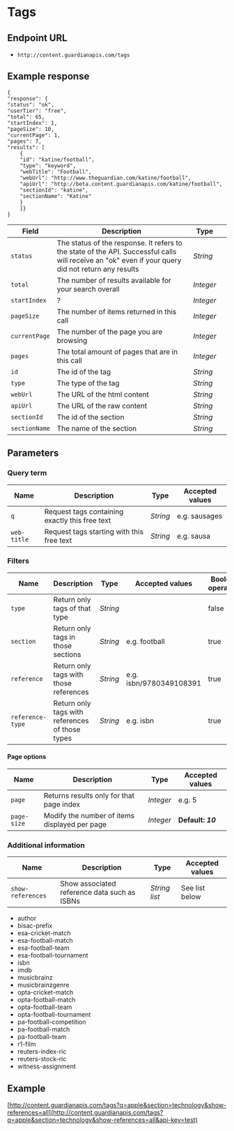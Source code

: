 Tags 
=======

## Endpoint URL
* `http://content.guardianapis.com/tags`

## Example response
    {
    "response": {
    "status": "ok",
    "userTier": "free",
    "total": 65,
    "startIndex": 1,
    "pageSize": 10,
    "currentPage": 1,
    "pages": 7,
    "results": [
        {
        "id": "katine/football",
        "type": "keyword",
        "webTitle": "Football",
        "webUrl": "http://www.theguardian.com/katine/football",
        "apiUrl": "http://beta.content.guardianapis.com/katine/football",
        "sectionId": "katine",
        "sectionName": "Katine"
        }
        ]}
    }

Field  | Description | Type |  |
------ | ----------- | ---- |--|
`status` | The status of the response. It refers to the state of the API. Successful calls will receive an "ok" even if your query did not return any results |  *String*
`total` |  The number of results available for your search overall | *Integer*
`startIndex` | ? |  *Integer*
`pageSize` | The number of items returned in this call |  *Integer*
`currentPage` | The number of the page you are browsing | *Integer*
`pages` | The total amount of pages that are in this call | *Integer*
`id` | The id of the tag | *String*
`type` | The type of the tag |  *String*
`webUrl` | The URL of the html content | *String*
`apiUrl` | The URL of the raw content | *String*
`sectionId` | The id of the section |  *String*
`sectionName` | The name of the section |  *String*


## Parameters

### Query term

Name  | Description | Type | Accepted values
----- | ----------- | ---- | ---------------
`q` | Request tags containing exactly this free text | *String* | e.g. sausages
`web-title` | Request tags starting with this free text | *String* | e.g. sausa 

### Filters

Name  | Description | Type | Accepted values | Boolean operators
----- | ----------- | ---- | --------------- | -----------------
`type` | Return only tags of that type | *String* |  | false
`section` | Return only tags in those sections | *String* | e.g. football | true
`reference` | Return only tags with those references | *String* | e.g. isbn/9780349108391 | true
`reference-type` | Return only tags with references of those types | *String* | e.g. isbn | true

#### Page options

Name  | Description | Type | Accepted values
----- | ----------- | ---- | ---------------
`page`| Returns results only for that page index  | *Integer* | e.g. 5
`page-size` | Modify the number of items displayed per page | *Integer*  | __Default: *10*__

### Additional information

Name  | Description | Type | Accepted values
----- | ----------- | ---- | ---------------
`show-references` | Show associated reference data such as ISBNs | *String list* | See list below |

* author
* bisac-prefix
* esa-cricket-match
* esa-football-match
* esa-football-team
* esa-football-tournament
* isbn
* imdb
* musicbrainz
* musicbrainzgenre
* opta-cricket-match
* opta-football-match
* opta-football-team
* opta-football-tournament
* pa-football-competition
* pa-football-match
* pa-football-team
* r1-film
* reuters-index-ric
* reuters-stock-ric
* witness-assignment

## Example

[http://content.guardianapis.com/tags?q=apple&section=technology&show-references=all](http://content.guardianapis.com/tags?q=apple&section=technology&show-references=all&api-key=test)
